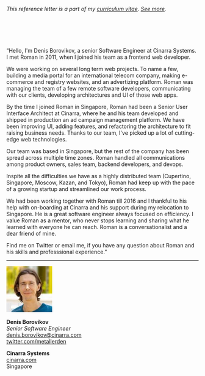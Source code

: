 _This reference letter is a part of my [curriculum vitae](/cv.html). [See&nbsp;more](./)._

# &nbsp;

<p class="quote">&#8220;Hello, I'm Denis Borovikov, a senior Software
Engineer at Cinarra Systems.  I&nbsp;met Roman in 2011, when I
joined his team as a frontend web developer.</p>

We were working on several long term web projects. To name a few,
building a media portal for an international telecom company, making
e-commerce and registry websites, and an advertizing platform. Roman
was managing the team of a few remote software developers, communicating
with our clients, developing architectures and UI of those web apps.

By the time I joined Roman in Singapore, Roman had been a Senior
User Interface Architect at Cinarra, where he and his team developed
and shipped in production an ad campaign management platform.  We
have been improving UI, adding features, and refactoring the
architecture to fit raising business needs. Thanks to our team,
I've picked up a lot of cutting-edge web technologies.

Our team was based in Singapore, but the rest of the company has
been spread across multiple time zones. Roman handled all communications
among product owners, sales team, backend developers, and devops.

Inspite all the difficulties we have as a highly distributed team
(Cupertino, Singapore, Moscow, Kazan, and Tokyo), Roman had keep
up with the pace of a growing startup and streamlined our work
process.

We had been working together with Roman till 2016 and I thankful
to his help with on-boarding at Cinarra and his support during my
relocation to Singapore. He is a great software engineer always
focused on efficiency. I value Roman as a mentor, who never stops
learning and sharing what he learned with everyone he can reach.
Roman is a conversationalist and a dear friend of mine.

Find me on Twitter or email me, if you have any question about Roman
and his skills and professsional experience.&#8221;

---

<img src="db.jpeg" class="avatar">

**Denis Borovikov**<br>
_Senior Software Engineer_<br>
<denis.borovikov@cinarra.com><br>
[twitter.com/metallerden](https://twitter.com/metallerden)

**Cinarra Systems**<br>
[cinarra.com](https://www.cinarra.com/)<br>
Singapore
